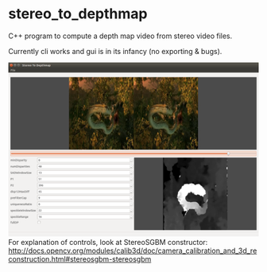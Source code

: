 # stereo_to_depthmap
C++ program to compute a depth map video from stereo video files.

Currently cli works and gui is in its infancy (no exporting & bugs).

![Screenshot](https://github.com/BestUsername/stereo_to_depthmap/blob/master/extras/screenshots/depthmap_snake.png)
For explanation of controls, look at StereoSGBM constructor:
http://docs.opencv.org/modules/calib3d/doc/camera_calibration_and_3d_reconstruction.html#stereosgbm-stereosgbm
